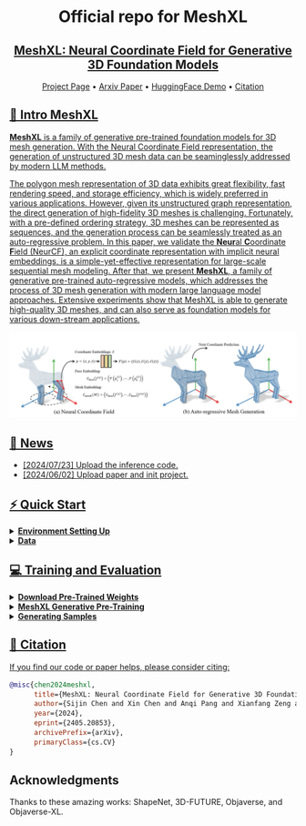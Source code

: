 <!--     <img src="./assets/images/meshxl_logo.jpg" width="170px"> -->
<div align= "center">
    <h1> Official repo for MeshXL</h1>

</div>

<div align="center">
    <h2> <a href="https://arxiv.org/abs/2405.20853">MeshXL: Neural Coordinate Field for Generative 3D Foundation Models</a></h2>

<p align="center">
  <a href="https://meshxl.github.io/">Project Page</a> •
  <a href="https://arxiv.org/abs/2405.20853">Arxiv Paper</a> •
  <a href="">HuggingFace Demo</a> •
  <a href="#-citation">Citation
</p>

</div>

<div align="center">

<!-- <img src="https://cdn.discordapp.com/attachments/941582479117127680/1111543600879259749/20230526075532.png" width="350px"> -->

<!-- |                                                   Teaser Video                                                   |                                                    Demo Video                                                    |
| :--------------------------------------------------------------------------------------------------------------: | :--------------------------------------------------------------------------------------------------------------: |
| <video src="https://github.com/OpenMotionLab/MotionGPT/assets/120085716/a741e162-b2f4-4f65-af8e-aa19c4115a9e" /> | <video src="https://github.com/OpenMotionLab/MotionGPT/assets/120085716/ae966d17-6326-43e6-8d5b-8562cf3ffd52" /> | -->

</div>

<!-- ### [MeshXL: Neural Coordinate Field for Generative 3D Foundation Models](https://motion-gpt.github.io/) -->
<!-- ### [Project Page](https://motion-gpt.github.io/) | [Arxiv Paper](https://arxiv.org/abs/2306.14795) | [HuggingFace Demo](xxx) -->


## 🏃 Intro MeshXL

**MeshXL** is a family of generative pre-trained foundation models for 3D mesh generation. With the Neural Coordinate Field representation, the generation of unstructured 3D mesh data can be seaminglessly addressed by modern LLM methods.

The polygon mesh representation of 3D data exhibits great flexibility, fast rendering speed, and storage efficiency, which is widely preferred in various applications. However, given its unstructured graph representation, the direct generation of high-fidelity 3D meshes is challenging. Fortunately, with a pre-defined ordering strategy, 3D meshes can be represented as sequences, and the generation process can be seamlessly treated as an auto-regressive problem. In this paper, we validate the **Neur**al **C**oordinate **F**ield (NeurCF), an explicit coordinate representation with implicit neural embeddings, is a simple-yet-effective representation for large-scale sequential mesh modeling. After that, we present **MeshXL**, a family of generative pre-trained auto-regressive models, which addresses the process of 3D mesh generation with modern large language model approaches. Extensive experiments show that MeshXL is able to generate high-quality 3D meshes, and can also serve as foundation models for various down-stream applications.

<img width="1194" alt="pipeline" src="./assets/images/pipeline.png">


## 🚩 News

- [2024/07/23] Upload the inference code.
- [2024/06/02] Upload paper and init project.


## ⚡ Quick Start


<details>
  <summary><b>Environment Setting Up</b></summary>

  You can build the environment using the provided script:
  ```{bashrc}
  bash set_env.sh
  ```

</details>


<details>
  <summary><b>Data</b></summary>

  Work in progress...

</details>




## 💻 Training and Evaluation

<details>
  <summary><b>Download Pre-Trained Weights</b></summary>

  We provide pre-trained weights for different sizes of models (i.e. `125m`, `350m`, and `1.3b`) on huggingface. Download the pre-trained weights from the links below to replace the `pytorch_model.bin` files in the corresponding folders under the `./mesh-xl/` folder. The model details are shown below:

  <img width="500" alt="scaling" src="./assets/images/scaling.png">

  | Model Size |                    Download Link                    |
  |:----------:|:---------------------------------------------------:|
  |    125M    | [link](https://huggingface.co/CH3COOK/mesh-xl-125m) |
  |    350M    | [link](https://huggingface.co/CH3COOK/mesh-xl-350m) |
  |    1.3B    | [link](https://huggingface.co/CH3COOK/mesh-xl-1.3b) |



</details>


<details>
  <summary><b>MeshXL Generative Pre-Training</b></summary>

  Work in progress...

</details>


<details>
  <summary><b>Generating Samples</b></summary>

  <img width="1194" alt="samples" src="./assets/images/objaverse-samples.png">

  To generate 3D meshes with different sizes:
  ```{bashrc}
  bash scripts/sample-1.3b.sh
  bash scripts/sample-350m.sh
  bash scripts/sample-125m.sh
  ```

</details>



## 📖 Citation

If you find our code or paper helps, please consider citing:

```bibtex
@misc{chen2024meshxl,
      title={MeshXL: Neural Coordinate Field for Generative 3D Foundation Models}, 
      author={Sijin Chen and Xin Chen and Anqi Pang and Xianfang Zeng and Wei Cheng and Yijun Fu and Fukun Yin and Yanru Wang and Zhibin Wang and Chi Zhang and Jingyi Yu and Gang Yu and Bin Fu and Tao Chen},
      year={2024},
      eprint={2405.20853},
      archivePrefix={arXiv},
      primaryClass={cs.CV}
}
```

## Acknowledgments

Thanks to these amazing works: ShapeNet, 3D-FUTURE, Objaverse, and Objaverse-XL.
